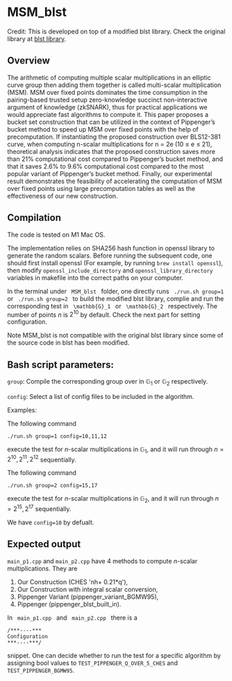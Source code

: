 
# MSM_blst
Credit: This is developed on top of a modified blst library. Check the original library at [blst library](https://github.com/supranational/blst).

## Overview
The arithmetic of computing multiple scalar multiplications in an elliptic
curve group then adding them together is called multi-scalar multiplication (MSM).
MSM over fixed points dominates the time consumption in the pairing-based trusted
setup zero-knowledge succinct non-interactive argument of knowledge (zkSNARK),
thus for practical applications we would appreciate fast algorithms to compute it.
This paper proposes a bucket set construction that can be utilized in the context
of Pippenger’s bucket method to speed up MSM over fixed points with the help of
precomputation. If instantiating the proposed construction over BLS12-381 curve,
when computing n-scalar multiplications for n = 2e
(10 ≤ e ≤ 21), theoretical analysis
indicates that the proposed construction saves more than 21% computational cost
compared to Pippenger’s bucket method, and that it saves 2.6% to 9.6% computational
cost compared to the most popular variant of Pippenger’s bucket method. Finally, our
experimental result demonstrates the feasibility of accelerating the computation of
MSM over fixed points using large precomputation tables as well as the effectiveness
of our new construction.

## Compilation
The code is tested on M1 Mac OS. 

The implementation relies on SHA256 hash function in openssl library to generate the random scalars. Before running the subsequent code, one should first install openssl (For example, by running
`brew install openssl`), then modify `openssl_include_directory` and `openssl_library_directory` variables in makefile into the correct paths on your computer.


In the terminal under 
<code>
MSM_blst 
</code>
folder,
one directly runs 
<code>
./run.sh group=1
</code>
or
<code>
./run.sh group=2
</code>
to build the modified blst library, complie and run the corresponding test in
<code>
\mathbb{G}_1
</code>
or
<code>
\mathbb{G}_2
</code>
respectively. The number of points $n$ is $2^{10}$ by default. Check the next part for setting configuration.

Note MSM_blst is not compatible with the original blst library since some of the source code in blst has been modified. 

## Bash script parameters:
`group`: Compile the corresponding group over in $\mathbb{G}_1$ or $\mathbb{G}_2$ respectively.

`config`: Select a list of config files to be included in the algorithm. 


Examples:

The following command
```
./run.sh group=1 config=10,11,12 
```
execute the test for $n$-scalar multiplications in $\mathbb{G}_1$, and it will run through $n = 2^{10}, 2^{11}, 2^{12}$ sequentially.

The following command
```
./run.sh group=2 config=15,17
```
execute the test for $n$-scalar multiplications in $\mathbb{G}_2$, and it will run through $n = 2^{15}, 2^{17}$ sequentially.

We have `config=10` by defualt.


## Expected output 
<!-- difference between the two .cpp files -->
```main_p1.cpp``` and ```main_p2.cpp```  have 4 methods to compute $n$-scalar multiplications. They are
1. Our Construction (CHES 'nh+ 0.21*q'),
2. Our Construction with integral scalar conversion,
3. Pippenger Variant (pippenger_variant_BGMW95),
4. Pippenger (pippenger_blst_built_in).

In 
<code>
main_p1.cpp
</code>
and
<code>
main_p2.cpp
</code>
there is a 
```
/***----***
Configuration
***----***/
```
snippet. One can decide whether to run the test for a specific algorithm by assigning bool values to
`TEST_PIPPENGER_Q_OVER_5_CHES`
and
`TEST_PIPPENGER_BGMW95`.
